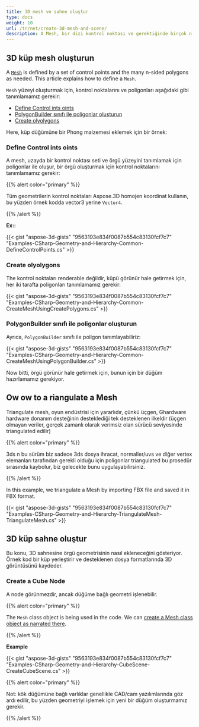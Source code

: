 ```yaml
---
title: 3D mesh ve sahne oluştur
type: docs
weight: 10
url: /tr/net/create-3d-mesh-and-scene/
description: A Mesh, bir dizi kontrol noktası ve gerektiğinde birçok n taraflı poligonlar tarafından tanımlanır. Tonun makalesi nasıl tanımlanacağını açıklıyor.
---
```

##  **3D küp mesh oluşturun**
A [`Mesh`](https://reference.aspose.com/3d/net/aspose.threed.entities/mesh) is defined by a set of control points and the many n-sided polygons as needed. This article explains how to define a `Mesh`.

`Mesh` yüzeyi oluşturmak için, kontrol noktalarını ve poligonları aşağıdaki gibi tanımlamamız gerekir:

- [Define Control ints oints](/3d/tr/net/create-3d-mesh-and-scene/)
- [PolygonBuilder sınıfı ile poligonlar oluşturun](/3d/tr/net/create-3d-mesh-and-scene/)
- [Create olyolygons](/3d/tr/net/create-3d-mesh-and-scene/)

Here, küp düğümüne bir Phong malzemesi eklemek için bir örnek:
###  **Define Control ints oints**
A mesh, uzayda bir kontrol noktası seti ve örgü yüzeyini tanımlamak için poligonlar ile oluşur, bir örgü oluşturmak için kontrol noktalarını tanımlamamız gerekir:

{{% alert color="primary" %}}

Tüm geometrilerin kontrol noktaları Aspose.3D homojen koordinat kullanın, bu yüzden örnek kodda vector3 yerine `Vector4`.

{{% /alert %}}

**Ex::**

{{< gist "aspose-3d-gists" "9563193e834f0087b554c83130fcf7c7" "Examples-CSharp-Geometry-and-Hierarchy-Common-DefineControlPoints.cs" >}}


###  **Create olyolygons**
The kontrol noktaları renderable değildir, küpü görünür hale getirmek için, her iki tarafta poligonları tanımlamamız gerekir:

{{< gist "aspose-3d-gists" "9563193e834f0087b554c83130fcf7c7" "Examples-CSharp-Geometry-and-Hierarchy-Common-CreateMeshUsingCreatePolygons.cs" >}}


###  **PolygonBuilder sınıfı ile poligonlar oluşturun**
Ayrıca, `PolygonBuilder` sınıfı ile poligon tanımlayabiliriz:

{{< gist "aspose-3d-gists" "9563193e834f0087b554c83130fcf7c7" "Examples-CSharp-Geometry-and-Hierarchy-Common-CreateMeshUsingPolygonBuilder.cs" >}}

Now bitti, örgü görünür hale getirmek için, bunun için bir düğüm hazırlamamız gerekiyor.
##  **Ow ow to a riangulate a Mesh**
Triangulate mesh, oyun endüstrisi için yararlıdır, çünkü üçgen, Ghardware hardware donanım desteğinin desteklediği tek desteklenen ilkeldir (üçgen olmayan veriler, gerçek zamanlı olarak verimsiz olan sürücü seviyesinde triangulated edilir)

{{% alert color="primary" %}}

3ds n bu sürüm biz sadece 3ds dosya ihracat, normaller/uvs ve diğer vertex elemanları tarafından gerekli olduğu için poligonlar triangulated bu prosedür sırasında kaybolur, biz gelecekte bunu uygulayabilirsiniz.

{{% /alert %}}

In this example, we triangulate a Mesh by importing FBX file and saved it in FBX format.

{{< gist "aspose-3d-gists" "9563193e834f0087b554c83130fcf7c7" "Examples-CSharp-Geometry-and-Hierarchy-TriangulateMesh-TriangulateMesh.cs" >}}
##  **3D küp sahne oluştur**
Bu konu, 3D sahnesine örgü geometrisinin nasıl ekleneceğini gösteriyor. Örnek kod bir küp yerleştirir ve desteklenen dosya formatlarında 3D görüntüsünü kaydeder.
###  **Create a Cube Node**
A node görünmezdir, ancak düğüme bağlı geometri işlenebilir.

{{% alert color="primary" %}}

The `Mesh` class object is being used in the code. We can [create a Mesh class object as narrated there](https://docs.aspose.com/3d/net/create-3d-mesh-and-scene/#create-a-3d-cube-mesh).

{{% /alert %}}

**Example**

{{< gist "aspose-3d-gists" "9563193e834f0087b554c83130fcf7c7" "Examples-CSharp-Geometry-and-Hierarchy-CubeScene-CreateCubeScene.cs" >}}

{{% alert color="primary" %}}

Not: kök düğümüne bağlı varlıklar genellikle CAD/cam yazılımlarında göz ardı edilir, bu yüzden geometriyi işlemek için yeni bir düğüm oluşturmamız gerekir.

{{% /alert %}}

